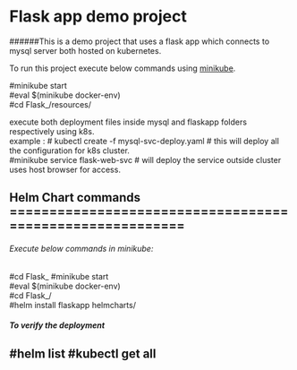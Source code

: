 # Flask app demo project #
######This is a demo project that uses a flask app which connects to mysql server both hosted on kubernetes.<br />

To run this project execute below commands using [minikube](https://minikube.sigs.k8s.io/docs/start/).<br />

#minikube start <br />
#eval $(minikube docker-env) <br />
#cd Flask_/resources/ <br />

execute both deployment files inside mysql and flaskapp folders respectively using k8s. <br />
example : # kubectl create -f mysql-svc-deploy.yaml # this will deploy all the configuration for k8s cluster. <br />
#minikube service flask-web-svc     # will deploy the service outside cluster uses host browser for access. <br/>


## Helm Chart commands =========================================================

###### Execute below commands in minikube:
#cd Flask_
#minikube start <br />
#eval $(minikube docker-env) <br />
#cd Flask_/ <br />
#helm install flaskapp helmcharts/
##### To verify the deployment
#helm list
#kubectl get all
-----------------------------------------------------------------------------------------------------
